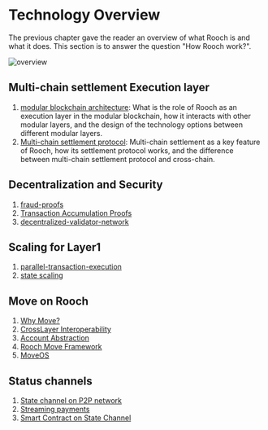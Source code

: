 # Technology Overview

The previous chapter gave the reader an overview of what Rooch is and what it does. This section is to answer the question "How Rooch work?".

![overview](/diagram/rooch-overview.svg)

## Multi-chain settlement Execution layer

1. [modular blockchain architecture](./01-modular-blockchain-architecture/index.md): What is the role of Rooch as an execution layer in the modular blockchain, how it interacts with other modular layers, and the design of the technology options between different modular layers.
2. [Multi-chain settlement protocol](./01-modular-blockchain-architecture/01-multi-chain-settlement-protocol.md): Multi-chain settlement as a key feature of Rooch, how its settlement protocol works, and the difference between multi-chain settlement protocol and cross-chain.

## Decentralization and Security

1. [fraud-proofs](./02-fraud-proofs.md)
2. [Transaction Accumulation Proofs](./03-transaction-accumulator-proofs.md)
3. [decentralized-validator-network](./04-decentralized-validator-network.md)

## Scaling for Layer1

1. [parallel-transaction-execution](./05-parallel-transaction-execution.md)
2. [state scaling](./06-state-scaling.md)

## Move on Rooch

1. [Why Move?](./07-move-on-rooch/index.md)
2. [CrossLayer Interoperability](./07-move-on-rooch/01-cross-layer-interoperability.md)
3. [Account Abstraction](./07-move-on-rooch/02-account-abstraction.md)
4. [Rooch Move Framework](./07-move-on-rooch/03-rooch-framework.md)
5. [MoveOS](./07-move-on-rooch/04-moveos.md)

## Status channels

1. [State channel on P2P network](./08-state-channel/index.md)
2. [Streaming payments](./08-state-channel/01-streaming-payment.md)
3. [Smart Contract on State Channel](./08-state-channel/02-channel-contract.md)
